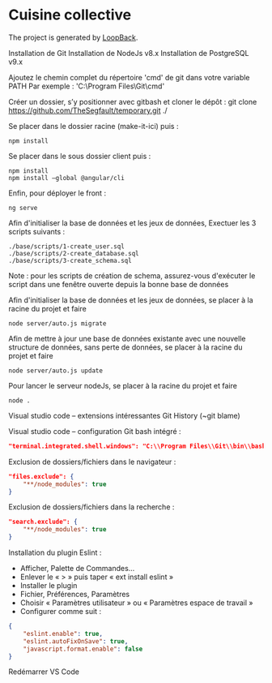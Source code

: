# Cuisine collective

The project is generated by [LoopBack](http://loopback.io).

Installation de Git
Installation de NodeJs v8.x
Installation de PostgreSQL v9.x

Ajoutez le chemin complet du répertoire 'cmd' de git dans votre variable PATH
Par exemple : 'C:\Program Files\Git\cmd'

Créer un dossier, s’y positionner avec gitbash et cloner le dépôt :
git clone https://github.com/TheSegfault/temporary.git ./

Se placer dans le dossier racine (make-it-ici) puis :
```
npm install
```

Se placer dans le sous dossier client puis :
```
npm install
npm install –global @angular/cli
```

Enfin, pour déployer le front : 
```
ng serve
```

Afin d'initialiser la base de données et les jeux de données, 
Exectuer les 3 scripts suivants :
```
./base/scripts/1-create_user.sql
./base/scripts/2-create_database.sql
./base/scripts/3-create_schema.sql
```
Note : pour les scripts de création de schema, assurez-vous d'exécuter le script dans une fenêtre ouverte depuis la bonne base de données

Afin d'initialiser la base de données et les jeux de données, se placer à la racine du projet et faire
```
node server/auto.js migrate
```

Afin de mettre à jour une base de données existante avec une nouvelle structure de données, sans perte de données, se placer à la racine du projet et faire
```
node server/auto.js update
```

Pour lancer le serveur nodeJs, se placer à la racine du projet et faire
```
node .
```

Visual studio code – extensions intéressantes
Git History (~git blame)

Visual studio code – configuration
Git bash intégré :
```json
"terminal.integrated.shell.windows": "C:\\Program Files\\Git\\bin\\bash.exe"
```

Exclusion de dossiers/fichiers dans le navigateur :
```json
"files.exclude": {
    "**/node_modules": true
}
```

Exclusion de dossiers/fichiers dans la recherche :
```json
"search.exclude": {
    "**/node_modules": true
}
```

Installation du plugin Eslint :
- Afficher, Palette de Commandes…
- Enlever le « > » puis taper « ext install eslint »
- Installer le plugin
- Fichier, Préférences, Paramètres
- Choisir « Paramètres utilisateur » ou « Paramètres espace de travail »
- Configurer comme suit :
```json
{
    "eslint.enable": true,
    "eslint.autoFixOnSave": true,
    "javascript.format.enable": false
}
```

Redémarrer VS Code
